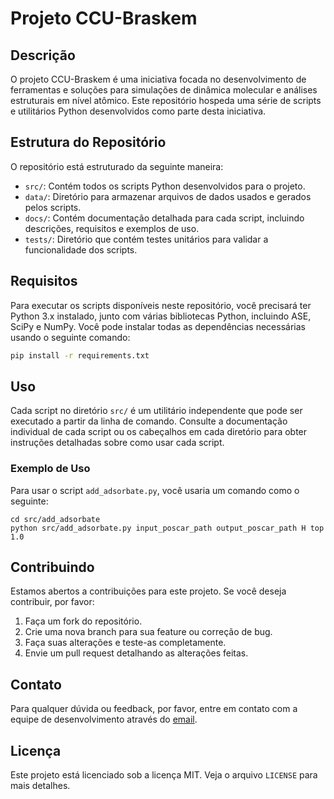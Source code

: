 # Projeto CCU-Braskem

## Descrição

O projeto CCU-Braskem é uma iniciativa focada no desenvolvimento de ferramentas e soluções para simulações de dinâmica molecular e análises estruturais em nível atômico. Este repositório hospeda uma série de scripts e utilitários Python desenvolvidos como parte desta iniciativa.

## Estrutura do Repositório

O repositório está estruturado da seguinte maneira:

- `src/`: Contém todos os scripts Python desenvolvidos para o projeto.
- `data/`: Diretório para armazenar arquivos de dados usados e gerados pelos scripts.
- `docs/`: Contém documentação detalhada para cada script, incluindo descrições, requisitos e exemplos de uso.
- `tests/`: Diretório que contém testes unitários para validar a funcionalidade dos scripts.

## Requisitos

Para executar os scripts disponíveis neste repositório, você precisará ter Python 3.x instalado, junto com várias bibliotecas Python, incluindo ASE, SciPy e NumPy. Você pode instalar todas as dependências necessárias usando o seguinte comando:

```bash
pip install -r requirements.txt
```

## Uso

Cada script no diretório `src/` é um utilitário independente que pode ser executado a partir da linha de comando. Consulte a documentação individual de cada script ou os cabeçalhos em cada diretório para obter instruções detalhadas sobre como usar cada script.

### Exemplo de Uso

Para usar o script `add_adsorbate.py`, você usaria um comando como o seguinte:

```
cd src/add_adsorbate
python src/add_adsorbate.py input_poscar_path output_poscar_path H top 1.0
```

## Contribuindo

Estamos abertos a contribuições para este projeto. Se você deseja contribuir, por favor:

1. Faça um fork do repositório.
2. Crie uma nova branch para sua feature ou correção de bug.
3. Faça suas alterações e teste-as completamente.
4. Envie um pull request detalhando as alterações feitas.

## Contato

Para qualquer dúvida ou feedback, por favor, entre em contato com a equipe de desenvolvimento através do [email](mailto:joaocassianox7x@gmail.com).

## Licença

Este projeto está licenciado sob a licença MIT. Veja o arquivo `LICENSE` para mais detalhes.